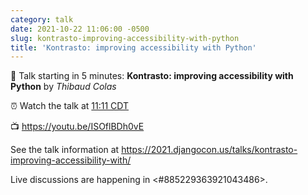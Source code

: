 ```yaml
---
category: talk
date: 2021-10-22 11:06:00 -0500
slug: kontrasto-improving-accessibility-with-python
title: 'Kontrasto: improving accessibility with Python'
---
```


:tada: Talk starting in 5 minutes: **Kontrasto: improving accessibility with Python** by *Thibaud Colas*

:alarm_clock: Watch the talk at [11:11 CDT](https://time.is/compare/1111AM_22_October_2021_in_Chicago)

:tv: https://youtu.be/ISOflBDh0vE

See the talk information at https://2021.djangocon.us/talks/kontrasto-improving-accessibility-with/

Live discussions are happening in <#885229363921043486>.
